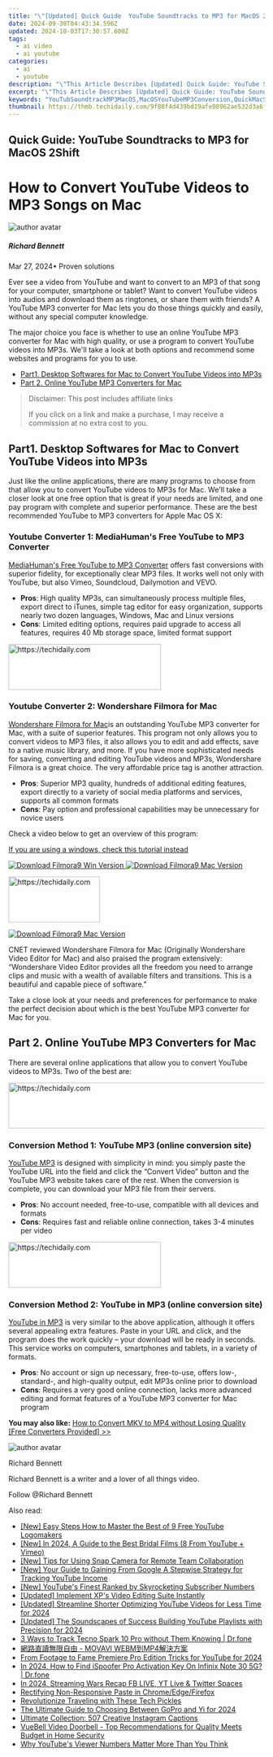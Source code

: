 ```yaml
---
title: "\"[Updated] Quick Guide  YouTube Soundtracks to MP3 for MacOS 2Shift for 2024\""
date: 2024-09-30T04:43:34.596Z
updated: 2024-10-03T17:30:57.600Z
tags:
  - ai video
  - ai youtube
categories:
  - ai
  - youtube
description: "\"This Article Describes [Updated] Quick Guide: YouTube Soundtracks to MP3 for MacOS 2Shift for 2024\""
excerpt: "\"This Article Describes [Updated] Quick Guide: YouTube Soundtracks to MP3 for MacOS 2Shift for 2024\""
keywords: "YouTubSoundtrackMP3MacOS,MacOSYouTubeMP3Conversion,QuickMacSoundtrackExport,YouTubeMP3ConverterMacOS,SoundtracksToMP3MacOSGuide,ConvertYouTubeMusicMacOS,MP3ExporterForYouTubeMac"
thumbnail: https://thmb.techidaily.com/9f88f4d439bd19afe08962ae532d3a6f41b689b2a4dc10b0fa384c3313d41768.jpg
---
```


## Quick Guide: YouTube Soundtracks to MP3 for MacOS 2Shift

# How to Convert YouTube Videos to MP3 Songs on Mac

![author avatar](https://images.wondershare.com/filmora/article-images/richard-bennett.jpg)

##### Richard Bennett

 Mar 27, 2024• Proven solutions

Ever see a video from YouTube and want to convert to an MP3 of that song for your computer, smartphone or tablet? Want to convert YouTube videos into audios and download them as ringtones, or share them with friends? A YouTube MP3 converter for Mac lets you do those things quickly and easily, without any special computer knowledge.

The major choice you face is whether to use an online YouTube MP3 converter for Mac with high quality, or use a program to convert YouTube videos into MP3s. We'll take a look at both options and recommend some websites and programs for you to use.

* [Part1\. Desktop Softwares for Mac to Convert YouTube Videos into MP3s](#Part1)
* [](#part2.)[Part 2\. Online YouTube MP3 Converters for Mac](#Part2)

>  Disclaimer: This post includes affiliate links
>
>  If you click on a link and make a purchase, I may receive a commission at no extra cost to you.
>

## Part1. Desktop Softwares for Mac to Convert YouTube Videos into MP3s

Just like the online applications, there are many programs to choose from that allow you to convert YouTube videos to MP3s for Mac. We'll take a closer look at one free option that is great if your needs are limited, and one pay program with complete and superior performance. These are the best recommended YouTube to MP3 converters for Apple Mac OS X:

### Youtube Converter 1: MediaHuman's Free YouTube to MP3 Converter

[MediaHuman's Free YouTube to MP3 Converter](http://www.mediahuman.com/youtube-to-mp3-converter/) offers fast conversions with superior fidelity, for exceptionally clear MP3 files. It works well not only with YouTube, but also Vimeo, Soundcloud, Dailymotion and VEVO.

* **Pros**: High quality MP3s, can simultaneously process multiple files, export direct to iTunes, simple tag editor for easy organization, supports nearly two dozen languages, Windows, Mac and Linux versions
* **Cons**: Limited editing options, requires paid upgrade to access all features, requires 40 Mb storage space, limited format support

<!-- affiliate ads begin -->
<a href="https://laganoo.pxf.io/c/5597632/1521325/16446" target="_top" id="1521325">
  <img src="//a.impactradius-go.com/display-ad/16446-1521325" border="0" alt="https://techidaily.com" width="300" height="90"/>
</a>
<img height="0" width="0" src="https://laganoo.pxf.io/i/5597632/1521325/16446" style="position:absolute;visibility:hidden;" border="0" />
<!-- affiliate ads end -->

### Youtube Converter 2: Wondershare Filmora for Mac

[Wondershare Filmora for Mac](https://tools.techidaily.com/wondershare/filmora/download/)is an outstanding YouTube MP3 converter for Mac, with a suite of superior features. This program not only allows you to convert videos to MP3 files, it also allows you to edit and add effects, save to a native music library, and more. If you have more sophisticated needs for saving, converting and editing YouTube videos and MP3s, Wondershare Filmora is a great choice. The very affordable price tag is another attraction.

* **Pros**: Superior MP3 quality, hundreds of additional editing features, export directly to a variety of social media platforms and services, supports all common formats
* **Cons**: Pay option and professional capabilities may be unnecessary for novice users

Check a video below to get an overview of this program:

[If you are using a windows, check this tutorial instead](https://www.youtube.com/watch?v=fokMGFhzbYE)

[![Download Filmora9 Win Version](https://images.wondershare.com/filmora/guide/download-btn-win.jpg) ](https://tools.techidaily.com/wondershare/filmora/download/) [![Download Filmora9 Mac Version](https://images.wondershare.com/filmora/guide/download-btn-mac.jpg) ](https://tools.techidaily.com/wondershare/filmora/download/)

<!-- affiliate ads begin -->
<a href="https://aligracehair.sjv.io/c/5597632/2135411/19272" target="_top" id="2135411">
  <img src="//a.impactradius-go.com/display-ad/19272-2135411" border="0" alt="https://techidaily.com" width="180" height="90"/>
</a>
<img height="0" width="0" src="https://aligracehair.sjv.io/i/5597632/2135411/19272" style="position:absolute;visibility:hidden;" border="0" />
<!-- affiliate ads end -->

[![Download Filmora9 Mac Version](https://images.wondershare.com/filmora/images2022/download-mac-store.png) ](https://apps.apple.com/app/apple-store/id1516822341?pt=169436&ct=pc-article-top50&mt=8)

CNET reviewed Wondershare Filmora for Mac (Originally Wondershare Video Editor for Mac) and also praised the program extensively: “Wondershare Video Editor provides all the freedom you need to arrange clips and music with a wealth of available filters and transitions. This is a beautiful and capable piece of software.”

Take a close look at your needs and preferences for performance to make the perfect decision about which is the best YouTube MP3 converter for Mac for you.

## Part 2. Online YouTube MP3 Converters for Mac

There are several online applications that allow you to convert YouTube videos to MP3s. Two of the best are:

<!-- affiliate ads begin -->
<a href="https://appsumo.8odi.net/c/5597632/2151894/7443" target="_top" id="2151894">
  <img src="//a.impactradius-go.com/display-ad/7443-2151894" border="0" alt="https://techidaily.com" width="728" height="90"/>
</a>
<img height="0" width="0" src="https://appsumo.8odi.net/i/5597632/2151894/7443" style="position:absolute;visibility:hidden;" border="0" />
<!-- affiliate ads end -->

### Conversion Method 1: YouTube MP3 (online conversion site)

[YouTube MP3](https://ytmp3.cc/youtube-to-mp3/) is designed with simplicity in mind: you simply paste the YouTube URL into the field and click the “Convert Video” button and the YouTube MP3 website takes care of the rest. When the conversion is complete, you can download your MP3 file from their servers.

* **Pros**: No account needed, free-to-use, compatible with all devices and formats
* **Cons**: Requires fast and reliable online connection, takes 3-4 minutes per video

<!-- affiliate ads begin -->
<a href="https://aligracehair.sjv.io/c/5597632/2006941/19272" target="_top" id="2006941">
  <img src="//a.impactradius-go.com/display-ad/19272-2006941" border="0" alt="https://techidaily.com" width="300" height="90"/>
</a>
<img height="0" width="0" src="https://aligracehair.sjv.io/i/5597632/2006941/19272" style="position:absolute;visibility:hidden;" border="0" />
<!-- affiliate ads end -->

### Conversion Method 2: YouTube in MP3 (online conversion site)

[YouTube in MP3](https://yt1s.com/youtube-to-mp3/en3) is very similar to the above application, although it offers several appealing extra features. Paste in your URL and click, and the program does the work quickly – your download will be ready in seconds. This service works on computers, smartphones and tablets, in a variety of formats.

* **Pros**: No account or sign up necessary, free-to-use, offers low-, standard-, and high-quality output, edit MP3s online prior to download
* **Cons**: Requires a very good online connection, lacks more advanced editing and format features of a YouTube MP3 converter for Mac program

**You may also like:** [ How to Convert MKV to MP4 without Losing Quality \[Free Converters Provided\] >>](https://tools.techidaily.com/wondershare/filmora/download/)

![author avatar](https://images.wondershare.com/filmora/article-images/richard-bennett.jpg)

Richard Bennett

Richard Bennett is a writer and a lover of all things video.

Follow @Richard Bennett

<ins class="adsbygoogle"
     style="display:block"
     data-ad-format="autorelaxed"
     data-ad-client="ca-pub-7571918770474297"
     data-ad-slot="1223367746"></ins>

<ins class="adsbygoogle"
     style="display:block"
     data-ad-client="ca-pub-7571918770474297"
     data-ad-slot="8358498916"
     data-ad-format="auto"
     data-full-width-responsive="true"></ins>

<span class="atpl-alsoreadstyle">Also read:</span>
<div><ul>
<li><a href="https://youtube-blog.techidaily.com/asy-steps-how-to-master-the-best-of-9-free-youtube-logomakers/"><u>[New] Easy Steps How to Master the Best of 9 Free YouTube Logomakers</u></a></li>
<li><a href="https://youtube-blog.techidaily.com/n-2024-a-guide-to-the-best-bridal-films-8-from-youtube-plus-vimeo/"><u>[New] In 2024, A Guide to the Best Bridal Films (8 From YouTube + Vimeo)</u></a></li>
<li><a href="https://snapchat-videos.techidaily.com/new-tips-for-using-snap-camera-for-remote-team-collaboration/"><u>[New] Tips for Using Snap Camera for Remote Team Collaboration</u></a></li>
<li><a href="https://youtube-blog.techidaily.com/our-guide-to-gaining-from-google-a-stepwise-strategy-for-tracking-youtube-income/"><u>[New] Your Guide to Gaining From Google A Stepwise Strategy for Tracking YouTube Income</u></a></li>
<li><a href="https://youtube-blog.techidaily.com/outubes-finest-ranked-by-skyrocketing-subscriber-numbers/"><u>[New] YouTube's Finest Ranked by Skyrocketing Subscriber Numbers</u></a></li>
<li><a href="https://some-techniques.techidaily.com/updated-implement-xps-video-editing-suite-instantly/"><u>[Updated] Implement XP's Video Editing Suite Instantly</u></a></li>
<li><a href="https://youtube-blog.techidaily.com/ed-streamline-shorter-optimizing-youtube-videos-for-less-time-for-2024/"><u>[Updated] Streamline Shorter Optimizing YouTube Videos for Less Time for 2024</u></a></li>
<li><a href="https://youtube-blog.techidaily.com/ed-the-soundscapes-of-success-building-youtube-playlists-with-precision-for-2024/"><u>[Updated] The Soundscapes of Success Building YouTube Playlists with Precision for 2024</u></a></li>
<li><a href="https://android-location-track.techidaily.com/3-ways-to-track-tecno-spark-10-pro-without-them-knowing-drfone-by-drfone-virtual-android/"><u>3 Ways to Track Tecno Spark 10 Pro without Them Knowing | Dr.fone</u></a></li>
<li><a href="https://tech-savvy.techidaily.com/movavi-webmmp4/"><u>網路直讀無限自由 - MOVAVI WEBM到MP4解決方案</u></a></li>
<li><a href="https://youtube-blog.techidaily.com/footage-to-fame-premiere-pro-edition-tricks-for-youtube-for-2024/"><u>From Footage to Fame Premiere Pro Edition Tricks for YouTube for 2024</u></a></li>
<li><a href="https://review-topics.techidaily.com/in-2024-how-to-find-ispoofer-pro-activation-key-on-infinix-note-30-5g-drfone-by-drfone-virtual-android/"><u>In 2024, How to Find iSpoofer Pro Activation Key On Infinix Note 30 5G? | Dr.fone</u></a></li>
<li><a href="https://youtube-blog.techidaily.com/24-streaming-wars-recap-fb-live-yt-live-and-twitter-spaces/"><u>In 2024, Streaming Wars Recap FB LIVE, YT Live & Twitter Spaces</u></a></li>
<li><a href="https://win11-tips.techidaily.com/rectifying-non-responsive-paste-in-chromeedgefirefox/"><u>Rectifying Non-Responsive Paste in Chrome/Edge/Firefox</u></a></li>
<li><a href="https://buynow-reviews.techidaily.com/revolutionize-traveling-with-these-tech-pickles/"><u>Revolutionize Traveling with These Tech Pickles</u></a></li>
<li><a href="https://article-tips.techidaily.com/the-ultimate-guide-to-choosing-between-gopro-and-yi-for-2024/"><u>The Ultimate Guide to Choosing Between GoPro and Yi for 2024</u></a></li>
<li><a href="https://technical-tips.techidaily.com/ultimate-collection-507-creative-instagram-captions/"><u>Ultimate Collection: 507 Creative Instagram Captions</u></a></li>
<li><a href="https://buynow-reviews.techidaily.com/vuebell-video-doorbell-top-recommendations-for-quality-meets-budget-in-home-security/"><u>VueBell Video Doorbell - Top Recommendations for Quality Meets Budget in Home Security</u></a></li>
<li><a href="https://youtube-blog.techidaily.com/outubes-viewer-numbers-matter-more-than-you-think/"><u>Why YouTube's Viewer Numbers Matter More Than You Think</u></a></li>
</ul></div>

